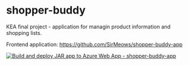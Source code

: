 # shopper-buddy
KEA final project - application for managin product information and shopping lists.

Frontend application: https://github.com/SirMeows/shopper-buddy-app

[![Build and deploy JAR app to Azure Web App - shopper-buddy-app](https://github.com/SirMeows/shopper-buddy/actions/workflows/main_shopper-buddy-app.yml/badge.svg)](https://github.com/SirMeows/shopper-buddy/actions/workflows/main_shopper-buddy-app.yml)
